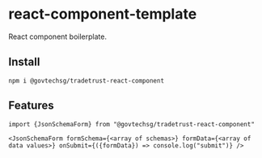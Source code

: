 # react-component-template

React component boilerplate.

## Install

```
npm i @govtechsg/tradetrust-react-component
```

## Features

```
import {JsonSchemaForm} from "@govtechsg/tradetrust-react-component"

<JsonSchemaForm formSchema={<array of schemas>} formData={<array of data values>} onSubmit={({formData}) => console.log("submit")} />

```
